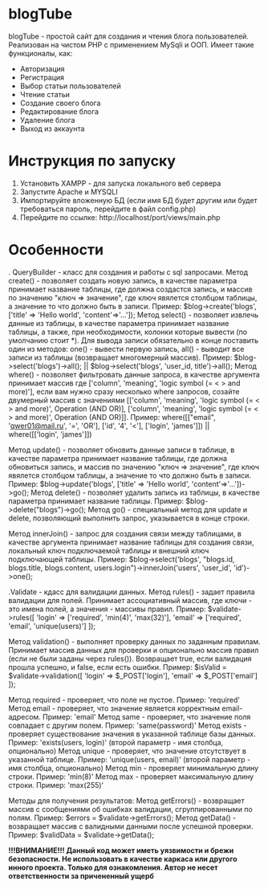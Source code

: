 # blogTube
blogTube - простой сайт для создания и чтения блога пользователей. Реализован на чистом PHP с применением MySqli и ООП. 
Имеет такие функционалы, как: 
- Авторизация
- Регистрация
- Выбор статьи пользователей
- Чтение статьи
- Создание своего блога
- Редактирование блога
- Удаление блога
- Выход из аккаунта

# Инструкция по запуску 
1. Установить XAMPP - для запуска локального веб сервера
2. Запустите Apache и MYSQLI
3. Импортируйте вложенную БД (если имя БД будет другим или будет требоваться пароль, перейдите в файл config.php)
4. Перейдите по ссылке: http://localhost/port/views/main.php

# Особенности
. QueryBuilder - класс для создания и работы с sql запросами.
Метод create() - позволяет создать новую запись, в качестве параметра принимает название таблицы, где должна создастся запись, и массив по значению "ключ => значение", где ключ явялется столбцом таблицы, а значение то что должно быть в записи. Пример: $blog->create('blogs', ['title' => 'Hello world', 'content'=>'...']);
Метод select() - позволяет извлечь данные из таблицы, в качестве параметра принимает название таблицы, а также, при необходимости, колонки которые вывести (по умолчанию стоит *). Для вывода записи обязательно в конце поставить один из методов: one() - вывести первую запись,  all() - выводит все записи из таблицы (возвращает многомерный массив). Пример: $blog->select('blogs')->all(); || $blog->select('blogs', 'user_id, title')->all();
Метод where() - позволяет фильтровать данные запроса, в качестве аргумента принимает массив где ['column', 'meaning', 'logic symbol (= < > and more)'], если вам нужно сразу несколько where запросов, созайте двумерный массив с значениями [['column', 'meaning', 'logic symbol (= < > and more)', Operation (AND OR)], ['column', 'meaning', 'logic symbol (= < > and more)', Operation (AND OR)]]. Пример: where([["email", 'qwer01@mail.ru', '=', 'OR'], ['id', '4', '<'], ['login', 'james']]) || where([['login', 'james']])

Метод update() - позволяет обновить данные записи в таблице, в качестве параметра принимает название таблицы, где должна обновиться запись, и массив по значению "ключ => значение", где ключ явялется столбцом таблицы, а значение то что должно быть в записи. Пример: $blog->update('blogs', ['title' => 'Hello world', 'content'=>'...'])->go();
Метод delete() - позволяет удалить запись из таблицы, в качестве параметра принимает название таблицы. Пример: $blog->delete("blogs")->go();
Метод go() - специальный метод для update и delete, позволяющий выполнить запрос, указывается в конце строки.

Метод innerJoin() - запрос для создания связи между таблицами, в качестве аргумента принимает название таблицы для создания связи, локальный ключ подключаемой таблицы и внешний ключ подключающей таблицы. Пример: $blog->select('blogs', "blogs.id, blogs.title, blogs.content, users.login")->innerJoin('users', 'user_id', 'id')->one();

.Validate - кдасс для валидации данных.
Метод rules() - задает правила валидации для полей. Принимает ассоциативный массив, где ключи - это имена полей, а значения - массивы правил. 
Пример: 
$validate->rules([
    'login' => ['required', 'min(4)', 'max(32)'],
    'email' => ['required', 'email', 'unique(users)']
]);

Метод validation() - выполняет проверку данных по заданным правилам. Принимает массив данных для проверки и опционально массив правил (если не были заданы через rules()). Возвращает true, если валидация прошла успешно, и false, если есть ошибки.
Пример:
$isValid = $validate->validation([
    'login' => $_POST['login'],
    'email' => $_POST['email']
]);

Метод required - проверяет, что поле не пустое. Пример: 'required'
Метод email - проверяет, что значение является корректным email-адресом. Пример: 'email'
Метод same - проверяет, что значение поля совпадает с другим полем. Пример: 'same(password)'
Метод exists - проверяет существование значения в указанной таблице базы данных. Пример: 'exists(users, login)' (второй параметр - имя столбца, опционально)
Метод unique - проверяет, что значение отсутствует в указанной таблице. Пример: 'unique(users, email)' (второй параметр - имя столбца, опционально)
Метод min - проверяет минимальную длину строки. Пример: 'min(8)'
Метод max - проверяет максимальную длину строки. Пример: 'max(255)'

Методы для получения результатов:
Метод getErrors() - возвращает массив с сообщениями об ошибках валидации, сгруппированными по полям. Пример: $errors = $validate->getErrors();
Метод getData() - возвращает массив с валидными данными после успешной проверки. Пример: $validData = $validate->getData();

**!!!ВНИМАНИЕ!!! Данный код может иметь уязвимости и брежи безопасности. Не использовать в качестве каркаса или другого инного проекта. Только для ознакомления. Автор не несет ответственности за причененный ущерб**
